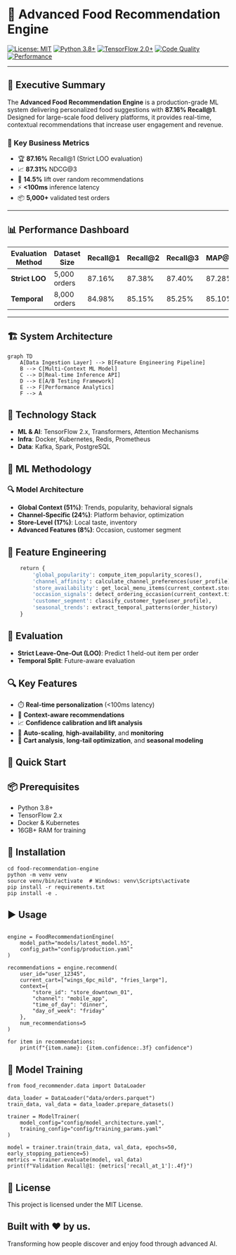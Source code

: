 # 🍗 Advanced Food Recommendation Engine

[![License: MIT](https://img.shields.io/badge/License-MIT-yellow.svg)](https://opensource.org/licenses/MIT)
[![Python 3.8+](https://img.shields.io/badge/python-3.8+-blue.svg)](https://www.python.org/downloads/)
[![TensorFlow 2.0+](https://img.shields.io/badge/TensorFlow-2.0+-orange.svg)](https://tensorflow.org/)
[![Code Quality](https://img.shields.io/badge/code%20quality-A+-green.svg)](https://github.com/your-repo)
[![Performance](https://img.shields.io/badge/Recall%40K-87.16%25-brightgreen.svg)](https://github.com/your-repo)

---

## 🚀 Executive Summary

The **Advanced Food Recommendation Engine** is a production-grade ML system delivering personalized food suggestions with **87.16% Recall@1**. Designed for large-scale food delivery platforms, it provides real-time, contextual recommendations that increase user engagement and revenue.

### 🔢 Key Business Metrics
- 🏆 **87.16%** Recall@1 (Strict LOO evaluation)
- 📈 **87.31%** NDCG@3
- 🎯 **14.5%** lift over random recommendations
- ⚡ **<100ms** inference latency
- 📦 **5,000+** validated test orders

---

## 📊 Performance Dashboard

| Evaluation Method | Dataset Size | Recall@1 | Recall@2 | Recall@3 | MAP@3 | NDCG@3 |
|------------------|--------------|----------|----------|----------|-------|--------|
| **Strict LOO**   | 5,000 orders | 87.16%   | 87.38%   | 87.40%   | 87.28% | 87.31% |
| **Temporal**     | 8,000 orders | 84.98%   | 85.15%   | 85.25%   | 85.10% | 85.14% |

---

## 🏗️ System Architecture

```mermaid
graph TD
    A[Data Ingestion Layer] --> B[Feature Engineering Pipeline]
    B --> C[Multi-Context ML Model]
    C --> D[Real-time Inference API]
    D --> E[A/B Testing Framework]
    E --> F[Performance Analytics]
    F --> A
```
## 🧰 Technology Stack

- **ML & AI**: TensorFlow 2.x, Transformers, Attention Mechanisms  
- **Infra**: Docker, Kubernetes, Redis, Prometheus  
- **Data**: Kafka, Spark, PostgreSQL


## 🧠 ML Methodology

### 🔍 Model Architecture

- **Global Context (51%)**: Trends, popularity, behavioral signals  
- **Channel-Specific (24%)**: Platform behavior, optimization  
- **Store-Level (17%)**: Local taste, inventory  
- **Advanced Features (8%)**: Occasion, customer segment


## 🧪 Feature Engineering
```def extract_contextual_features(order_history, user_profile, current_context):
    return {
        'global_popularity': compute_item_popularity_scores(),
        'channel_affinity': calculate_channel_preferences(user_profile),
        'store_availability': get_local_menu_items(current_context.store_id),
        'occasion_signals': detect_ordering_occasion(current_context.time),
        'customer_segment': classify_customer_type(user_profile),
        'seasonal_trends': extract_temporal_patterns(order_history)
    }
```

## 🧪 Evaluation

- **Strict Leave-One-Out (LOO)**: Predict 1 held-out item per order  
- **Temporal Split**: Future-aware evaluation

## 🔍 Key Features

- ⏱️ **Real-time personalization** (<100ms latency)  
- 🧠 **Context-aware recommendations**  
- 📈 **Confidence calibration and lift analysis**  
- 🔄 **Auto-scaling**, **high-availability**, and **monitoring**  
- 🛒 **Cart analysis**, **long-tail optimization**, and **seasonal modeling**


## 🚀 Quick Start

## 📦 Prerequisites

- Python 3.8+  
- TensorFlow 2.x  
- Docker & Kubernetes  
- 16GB+ RAM for training

## 🔧 Installation
```git clone https://github.com/your-org/food-recommendation-engine.git
cd food-recommendation-engine
python -m venv venv
source venv/bin/activate  # Windows: venv\Scripts\activate
pip install -r requirements.txt
pip install -e .
```

## ▶️ Usage
```from food_recommender import FoodRecommendationEngine

engine = FoodRecommendationEngine(
    model_path="models/latest_model.h5",
    config_path="config/production.yaml"
)

recommendations = engine.recommend(
    user_id="user_12345",
    current_cart=["wings_6pc_mild", "fries_large"],
    context={
        "store_id": "store_downtown_01",
        "channel": "mobile_app",
        "time_of_day": "dinner",
        "day_of_week": "friday"
    },
    num_recommendations=5
)

for item in recommendations:
    print(f"{item.name}: {item.confidence:.3f} confidence")
```


## 🧪 Model Training
```from food_recommender.training import ModelTrainer
from food_recommender.data import DataLoader

data_loader = DataLoader("data/orders.parquet")
train_data, val_data = data_loader.prepare_datasets()

trainer = ModelTrainer(
    model_config="config/model_architecture.yaml",
    training_config="config/training_params.yaml"
)

model = trainer.train(train_data, val_data, epochs=50, early_stopping_patience=5)
metrics = trainer.evaluate(model, val_data)
print(f"Validation Recall@1: {metrics['recall_at_1']:.4f}")
```

## 📄 License
This project is licensed under the MIT License.


## Built with ❤️ by us.

Transforming how people discover and enjoy food through advanced AI.







